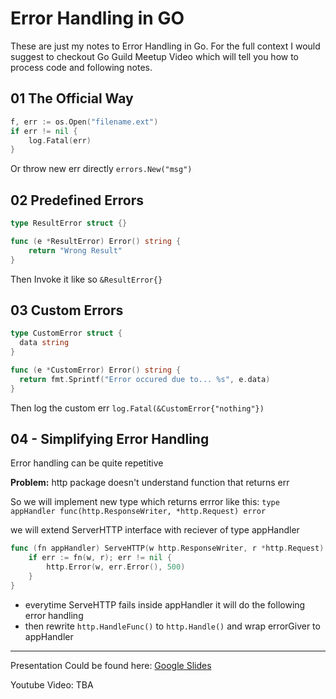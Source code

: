 # Error Handling in GO
These are just my notes to Error Handling in Go. For the full context I would suggest to checkout Go Guild Meetup Video which will tell you how to process code and following notes.

## 01 The Official Way
```go
f, err := os.Open("filename.ext")
if err != nil {
    log.Fatal(err)
}
```
Or throw new err directly `errors.New("msg")`


## 02 Predefined Errors
```go
type ResultError struct {}

func (e *ResultError) Error() string {
	return "Wrong Result"
}
```
Then Invoke it like so `&ResultError{}`

## 03 Custom Errors
```go
type CustomError struct {
  data string
}

func (e *CustomError) Error() string {
  return fmt.Sprintf("Error occured due to... %s", e.data)
}
```

Then log the custom err `log.Fatal(&CustomError{"nothing"})`


## 04 - Simplifying Error Handling
Error handling can be quite repetitive

**Problem:** http package doesn't understand function that returns err

So we will implement new type which returns errror like this: `type appHandler func(http.ResponseWriter, *http.Request) error`


we will extend ServerHTTP interface with reciever of type appHandler
```go
func (fn appHandler) ServeHTTP(w http.ResponseWriter, r *http.Request) {
	if err := fn(w, r); err != nil {
		http.Error(w, err.Error(), 500)
	}
}
```

* everytime ServeHTTP fails inside appHandler it will do the following error handling
* then rewrite `http.HandleFunc()` to `http.Handle()` and wrap errorGiver to appHandler

---
Presentation Could be found here: [Google Slides](https://docs.google.com/presentation/d/1PJH9xIYHuRr-cF9kixnmsebNMZMa82vcjVFNMqR5_-A/edit?usp=sharing) 
 
Youtube Video: TBA